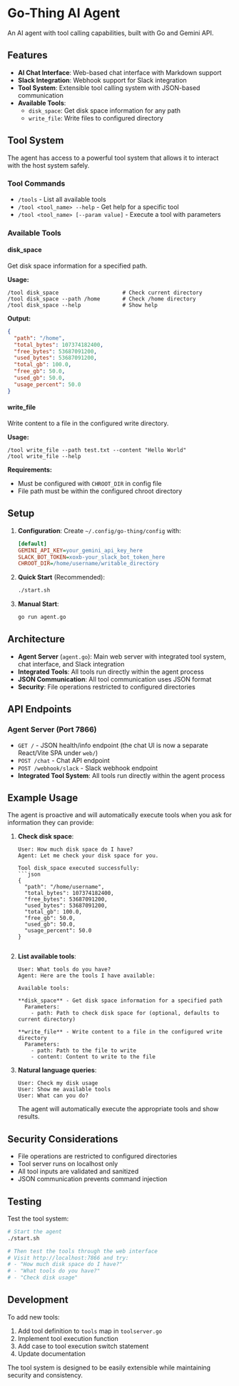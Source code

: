 # Go-Thing AI Agent

An AI agent with tool calling capabilities, built with Go and Gemini API.

## Features

- **AI Chat Interface**: Web-based chat interface with Markdown support
- **Slack Integration**: Webhook support for Slack integration
- **Tool System**: Extensible tool calling system with JSON-based communication
- **Available Tools**:
  - `disk_space`: Get disk space information for any path
  - `write_file`: Write files to configured directory

## Tool System

The agent has access to a powerful tool system that allows it to interact with the host system safely.

### Tool Commands

- `/tools` - List all available tools
- `/tool <tool_name> --help` - Get help for a specific tool
- `/tool <tool_name> [--param value]` - Execute a tool with parameters

### Available Tools

#### disk_space
Get disk space information for a specified path.

**Usage:**
```
/tool disk_space                    # Check current directory
/tool disk_space --path /home       # Check /home directory
/tool disk_space --help             # Show help
```

**Output:**
```json
{
  "path": "/home",
  "total_bytes": 107374182400,
  "free_bytes": 53687091200,
  "used_bytes": 53687091200,
  "total_gb": 100.0,
  "free_gb": 50.0,
  "used_gb": 50.0,
  "usage_percent": 50.0
}
```

#### write_file
Write content to a file in the configured write directory.

**Usage:**
```
/tool write_file --path test.txt --content "Hello World"
/tool write_file --help
```

**Requirements:**
- Must be configured with `CHROOT_DIR` in config file
- File path must be within the configured chroot directory

## Setup

1. **Configuration**: Create `~/.config/go-thing/config` with:
   ```ini
   [default]
   GEMINI_API_KEY=your_gemini_api_key_here
   SLACK_BOT_TOKEN=xoxb-your_slack_bot_token_here
   CHROOT_DIR=/home/username/writable_directory
   ```

2. **Quick Start** (Recommended):
   ```bash
   ./start.sh
   ```

3. **Manual Start**:
   ```bash
   go run agent.go
   ```

## Architecture

- **Agent Server** (`agent.go`): Main web server with integrated tool system, chat interface, and Slack integration
- **Integrated Tools**: All tools run directly within the agent process
- **JSON Communication**: All tool communication uses JSON format
- **Security**: File operations restricted to configured directories

## API Endpoints

### Agent Server (Port 7866)
- `GET /` - JSON health/info endpoint (the chat UI is now a separate React/Vite SPA under `web/`)
- `POST /chat` - Chat API endpoint
- `POST /webhook/slack` - Slack webhook endpoint
- **Integrated Tool System**: All tools run directly within the agent process

## Example Usage

The agent is proactive and will automatically execute tools when you ask for information they can provide:

1. **Check disk space**:
   ```
   User: How much disk space do I have?
   Agent: Let me check your disk space for you.

   Tool disk_space executed successfully:
   ```json
   {
     "path": "/home/username",
     "total_bytes": 107374182400,
     "free_bytes": 53687091200,
     "used_bytes": 53687091200,
     "total_gb": 100.0,
     "free_gb": 50.0,
     "used_gb": 50.0,
     "usage_percent": 50.0
   }
   ```
   ```

2. **List available tools**:
   ```
   User: What tools do you have?
   Agent: Here are the tools I have available:

   Available tools:

   **disk_space** - Get disk space information for a specified path
     Parameters:
       - path: Path to check disk space for (optional, defaults to current directory)

   **write_file** - Write content to a file in the configured write directory
     Parameters:
       - path: Path to the file to write
       - content: Content to write to the file
   ```

3. **Natural language queries**:
   ```
   User: Check my disk usage
   User: Show me available tools
   User: What can you do?
   ```
   The agent will automatically execute the appropriate tools and show results.

## Security Considerations

- File operations are restricted to configured directories
- Tool server runs on localhost only
- All tool inputs are validated and sanitized
- JSON communication prevents command injection

## Testing

Test the tool system:

```bash
# Start the agent
./start.sh

# Then test the tools through the web interface
# Visit http://localhost:7866 and try:
# - "How much disk space do I have?"
# - "What tools do you have?"
# - "Check disk usage"
```

## Development

To add new tools:

1. Add tool definition to `tools` map in `toolserver.go`
2. Implement tool execution function
3. Add case to tool execution switch statement
4. Update documentation

The tool system is designed to be easily extensible while maintaining security and consistency.